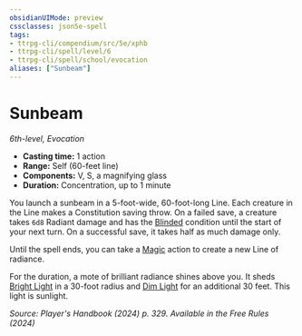 ```yaml
---
obsidianUIMode: preview
cssclasses: json5e-spell
tags:
- ttrpg-cli/compendium/src/5e/xphb
- ttrpg-cli/spell/level/6
- ttrpg-cli/spell/school/evocation
aliases: ["Sunbeam"]
---
```

# Sunbeam
*6th-level, Evocation*  

- **Casting time:** 1 action
- **Range:** Self (60-feet line)
- **Components:** V, S, a magnifying glass
- **Duration:** Concentration, up to 1 minute

You launch a sunbeam in a 5-foot-wide, 60-foot-long Line. Each creature in the Line makes a Constitution saving throw. On a failed save, a creature takes `6d8` Radiant damage and has the [Blinded](conditions.md#Blinded) condition until the start of your next turn. On a successful save, it takes half as much damage only.

Until the spell ends, you can take a [Magic](actions.md#Magic) action to create a new Line of radiance.

For the duration, a mote of brilliant radiance shines above you. It sheds [Bright Light](bright-light-xphb.md) in a 30-foot radius and [Dim Light](dim-light-xphb.md) for an additional 30 feet. This light is sunlight.

*Source: Player's Handbook (2024) p. 329. Available in the Free Rules (2024)*